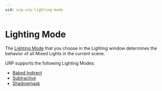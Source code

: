 ```yaml
---
uid: urp-urp-lighting-mode
---
```

# Lighting Mode

The [Lighting Mode](https://docs.unity3d.com/Manual/lighting-mode.html) that you choose in the Lighting window determines the behavior of all Mixed Lights in the current scene.

URP supports the following Lighting Modes:

* [Baked Indirect](https://docs.unity3d.com/Manual/LightMode-Mixed-BakedIndirect.html)
* [Subtractive](https://docs.unity3d.com/Manual/LightMode-Mixed-Subtractive.html)
* [Shadowmask](https://docs.unity3d.com/Manual/LightMode-Mixed-Shadowmask.html)
